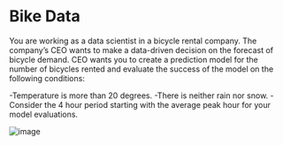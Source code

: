 # Bike Data
You are working as a data scientist in a bicycle rental company. The company’s CEO wants to make a data-driven decision on the forecast of bicycle demand. CEO wants you to create a prediction model for the number of bicycles rented and evaluate the success of the model on the following conditions:    



-Temperature is more than 20 degrees. 
-There is neither rain nor snow. 
-Consider the 4 hour period starting with the average peak hour for your model evaluations.

![image](https://user-images.githubusercontent.com/91855028/165248861-60fdd3bd-9e4c-4a70-b77f-e2d119fb0fbc.png)


